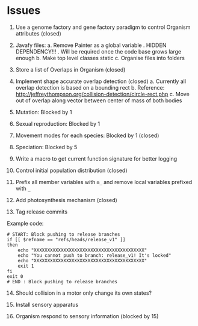 # Issues

1. Use a genome factory and gene factory paradigm to control Organism attributes (closed)

2. Javafy files: 
    a. Remove Painter as a global variable 
        . HIDDEN DEPENDENCY!!!
        . Will be required once the code base grows large enough
    b. Make top level classes static
    c. Organise files into folders

3. Store a list of Overlaps in Organism (closed)

4. Implement shape accurate overlap detection (closed)
    a. Currently all overlap detection is based on a bounding rect
    b. Reference: http://jeffreythompson.org/collision-detection/circle-rect.php
    c. Move out of overlap along vector between center of mass of both bodies

5. Mutation: Blocked by 1

6. Sexual reproduction: Blocked by 1

7. Movement modes for each species: Blocked by 1 (closed)

8. Speciation: Blocked by 5

9. Write a macro to get current function signature for better logging

10. Control initial population distribution (closed)

11. Prefix all member variables with `m_` and remove local variables prefixed with `_`

12. Add photosynthesis mechanism (closed)

13. Tag release commits

Example code:
```
# START: Block pushing to release branches 
if [[ $refname == "refs/heads/release_v1" ]]
then
    echo "XXXXXXXXXXXXXXXXXXXXXXXXXXXXXXXXXXXXXXXXX"
    echo "You cannot push to branch: release_v1! It's locked"
    echo "XXXXXXXXXXXXXXXXXXXXXXXXXXXXXXXXXXXXXXXXX"
    exit 1
fi
exit 0
# END : Block pushing to release branches
```

14. Should collision in a motor only change its own states?

15. Install sensory apparatus

16. Organism respond to sensory information (blocked by 15)

